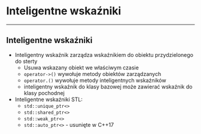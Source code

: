 ﻿<!-- .slide: data-background="#111111" -->

# Inteligentne wskaźniki

___

## Inteligentne wskaźniki

* <!-- .element: class="fragment fade-in" --> Inteligentny wskaźnik zarządza wskaźnikiem do obiektu przydzielonego do sterty

  * <!-- .element: class="fragment fade-in" --> Usuwa wskazany obiekt we właściwym czasie
  * <!-- .element: class="fragment fade-in" --> <code>operator->()</code> wywołuje metody obiektów zarządzanych
  * <!-- .element: class="fragment fade-in" --> <code>operator.()</code> wywołuje metody inteligentnych wskaźników
  * <!-- .element: class="fragment fade-in" --> inteligentny wskaźnik do klasy bazowej może zawierać wskaźnik do klasy pochodnej

* <!-- .element: class="fragment fade-in" --> Inteligentne wskaźniki STL:

  * <!-- .element: class="fragment fade-in" --> <code>std::unique_ptr<></code>
  * <!-- .element: class="fragment fade-in" --> <code>std::shared_ptr<></code>
  * <!-- .element: class="fragment fade-in" --> <code>std::weak_ptr<></code>
  * <!-- .element: class="fragment fade-in" --> <code>std::auto_ptr<></code> - usunięte w C++17
